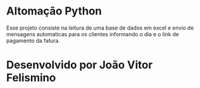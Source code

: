 # Altomação Python
Esse projeto consiste na leitura de uma base de dados em excel e envio de mensagens automaticas para os clientes informando o dia e o link de pagamento da fatura.
# Desenvolvido por João Vitor Felismino

